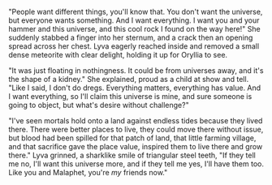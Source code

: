 "People want different things, you'll know that. You don't want the universe, but everyone wants something. And I want everything. I want you and your hammer and this universe, and this cool rock I found on the way here!" She suddenly stabbed a finger into her sternum, and a crack then an opening spread across her chest. Lyva eagerly reached inside and removed a small dense meteorite with clear delight, holding it up for Oryllia to see.

"It was just floating in nothingness. It could be from universes away, and it's the shape of a kidney." She explained, proud as a child at show and tell. "Like I said, I don't do dregs. Everything matters, everything has value. And I want everything, so I'll claim this universe is mine, and sure someone is going to object, but what's desire without challenge?"

"I've seen mortals hold onto a land against endless tides because they lived there. There were better places to live, they could move there without issue, but blood had been spilled for that patch of land, that little farming village, and that sacrifice gave the place value, inspired them to live there and grow there." Lyva grinned, a sharklike smile of triangular steel teeth, "If they tell me no, I'll want this universe more, and if they tell me yes, I'll have them too. Like you and Malaphet, you're *my* friends now."